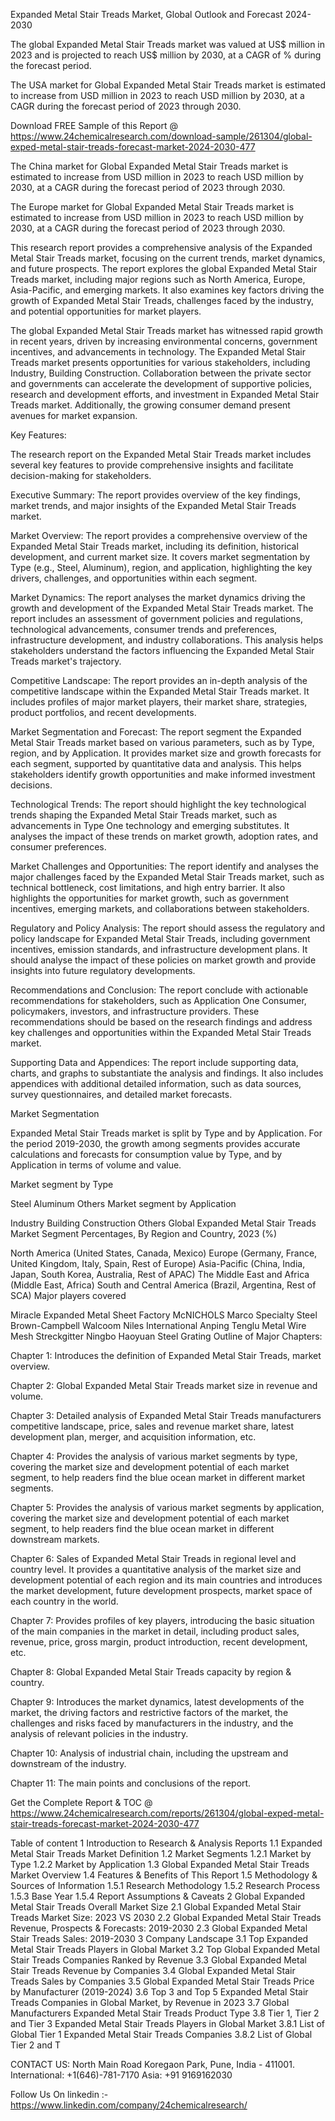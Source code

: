 Expanded Metal Stair Treads Market, Global Outlook and Forecast 2024-2030

The global Expanded Metal Stair Treads market was valued at US$ million in 2023 and is projected to reach US$ million by 2030, at a CAGR of % during the forecast period.

The USA market for Global Expanded Metal Stair Treads market is estimated to increase from USD million in 2023 to reach USD million by 2030, at a CAGR during the forecast period of 2023 through 2030.

Download FREE Sample of this Report @ https://www.24chemicalresearch.com/download-sample/261304/global-exped-metal-stair-treads-forecast-market-2024-2030-477

The China market for Global Expanded Metal Stair Treads market is estimated to increase from USD million in 2023 to reach USD million by 2030, at a CAGR during the forecast period of 2023 through 2030.

The Europe market for Global Expanded Metal Stair Treads market is estimated to increase from USD million in 2023 to reach USD million by 2030, at a CAGR during the forecast period of 2023 through 2030.

This research report provides a comprehensive analysis of the Expanded Metal Stair Treads market, focusing on the current trends, market dynamics, and future prospects. The report explores the global Expanded Metal Stair Treads market, including major regions such as North America, Europe, Asia-Pacific, and emerging markets. It also examines key factors driving the growth of Expanded Metal Stair Treads, challenges faced by the industry, and potential opportunities for market players.

The global Expanded Metal Stair Treads market has witnessed rapid growth in recent years, driven by increasing environmental concerns, government incentives, and advancements in technology. The Expanded Metal Stair Treads market presents opportunities for various stakeholders, including Industry, Building Construction. Collaboration between the private sector and governments can accelerate the development of supportive policies, research and development efforts, and investment in Expanded Metal Stair Treads market. Additionally, the growing consumer demand present avenues for market expansion.

Key Features:

The research report on the Expanded Metal Stair Treads market includes several key features to provide comprehensive insights and facilitate decision-making for stakeholders.

Executive Summary: The report provides overview of the key findings, market trends, and major insights of the Expanded Metal Stair Treads market.

Market Overview: The report provides a comprehensive overview of the Expanded Metal Stair Treads market, including its definition, historical development, and current market size. It covers market segmentation by Type (e.g., Steel, Aluminum), region, and application, highlighting the key drivers, challenges, and opportunities within each segment.

Market Dynamics: The report analyses the market dynamics driving the growth and development of the Expanded Metal Stair Treads market. The report includes an assessment of government policies and regulations, technological advancements, consumer trends and preferences, infrastructure development, and industry collaborations. This analysis helps stakeholders understand the factors influencing the Expanded Metal Stair Treads market's trajectory.

Competitive Landscape: The report provides an in-depth analysis of the competitive landscape within the Expanded Metal Stair Treads market. It includes profiles of major market players, their market share, strategies, product portfolios, and recent developments.

Market Segmentation and Forecast: The report segment the Expanded Metal Stair Treads market based on various parameters, such as by Type, region, and by Application. It provides market size and growth forecasts for each segment, supported by quantitative data and analysis. This helps stakeholders identify growth opportunities and make informed investment decisions.

Technological Trends: The report should highlight the key technological trends shaping the Expanded Metal Stair Treads market, such as advancements in Type One technology and emerging substitutes. It analyses the impact of these trends on market growth, adoption rates, and consumer preferences.

Market Challenges and Opportunities: The report identify and analyses the major challenges faced by the Expanded Metal Stair Treads market, such as technical bottleneck, cost limitations, and high entry barrier. It also highlights the opportunities for market growth, such as government incentives, emerging markets, and collaborations between stakeholders.

Regulatory and Policy Analysis: The report should assess the regulatory and policy landscape for Expanded Metal Stair Treads, including government incentives, emission standards, and infrastructure development plans. It should analyse the impact of these policies on market growth and provide insights into future regulatory developments.

Recommendations and Conclusion: The report conclude with actionable recommendations for stakeholders, such as Application One Consumer, policymakers, investors, and infrastructure providers. These recommendations should be based on the research findings and address key challenges and opportunities within the Expanded Metal Stair Treads market.

Supporting Data and Appendices: The report include supporting data, charts, and graphs to substantiate the analysis and findings. It also includes appendices with additional detailed information, such as data sources, survey questionnaires, and detailed market forecasts.

Market Segmentation

Expanded Metal Stair Treads market is split by Type and by Application. For the period 2019-2030, the growth among segments provides accurate calculations and forecasts for consumption value by Type, and by Application in terms of volume and value.

Market segment by Type

Steel
Aluminum
Others
Market segment by Application

Industry
Building Construction
Others
Global Expanded Metal Stair Treads Market Segment Percentages, By Region and Country, 2023 (%)

North America (United States, Canada, Mexico)
Europe (Germany, France, United Kingdom, Italy, Spain, Rest of Europe)
Asia-Pacific (China, India, Japan, South Korea, Australia, Rest of APAC)
The Middle East and Africa (Middle East, Africa)
South and Central America (Brazil, Argentina, Rest of SCA)
Major players covered

Miracle Expanded Metal Sheet Factory
McNICHOLS
Marco Specialty Steel
Brown-Campbell
Walcoom
Niles International
Anping Tenglu Metal Wire Mesh
Streckgitter
Ningbo Haoyuan Steel Grating
Outline of Major Chapters:

Chapter 1: Introduces the definition of Expanded Metal Stair Treads, market overview.

Chapter 2: Global Expanded Metal Stair Treads market size in revenue and volume.

Chapter 3: Detailed analysis of Expanded Metal Stair Treads manufacturers competitive landscape, price, sales and revenue market share, latest development plan, merger, and acquisition information, etc.

Chapter 4: Provides the analysis of various market segments by type, covering the market size and development potential of each market segment, to help readers find the blue ocean market in different market segments.

Chapter 5: Provides the analysis of various market segments by application, covering the market size and development potential of each market segment, to help readers find the blue ocean market in different downstream markets.

Chapter 6: Sales of Expanded Metal Stair Treads in regional level and country level. It provides a quantitative analysis of the market size and development potential of each region and its main countries and introduces the market development, future development prospects, market space of each country in the world.

Chapter 7: Provides profiles of key players, introducing the basic situation of the main companies in the market in detail, including product sales, revenue, price, gross margin, product introduction, recent development, etc.

Chapter 8: Global Expanded Metal Stair Treads capacity by region & country.

Chapter 9: Introduces the market dynamics, latest developments of the market, the driving factors and restrictive factors of the market, the challenges and risks faced by manufacturers in the industry, and the analysis of relevant policies in the industry.

Chapter 10: Analysis of industrial chain, including the upstream and downstream of the industry.

Chapter 11: The main points and conclusions of the report.

Get the Complete Report & TOC @ https://www.24chemicalresearch.com/reports/261304/global-exped-metal-stair-treads-forecast-market-2024-2030-477

Table of content
1 Introduction to Research & Analysis Reports
1.1 Expanded Metal Stair Treads Market Definition
1.2 Market Segments
1.2.1 Market by Type
1.2.2 Market by Application
1.3 Global Expanded Metal Stair Treads Market Overview
1.4 Features & Benefits of This Report
1.5 Methodology & Sources of Information
1.5.1 Research Methodology
1.5.2 Research Process
1.5.3 Base Year
1.5.4 Report Assumptions & Caveats
2 Global Expanded Metal Stair Treads Overall Market Size
2.1 Global Expanded Metal Stair Treads Market Size: 2023 VS 2030
2.2 Global Expanded Metal Stair Treads Revenue, Prospects & Forecasts: 2019-2030
2.3 Global Expanded Metal Stair Treads Sales: 2019-2030
3 Company Landscape
3.1 Top Expanded Metal Stair Treads Players in Global Market
3.2 Top Global Expanded Metal Stair Treads Companies Ranked by Revenue
3.3 Global Expanded Metal Stair Treads Revenue by Companies
3.4 Global Expanded Metal Stair Treads Sales by Companies
3.5 Global Expanded Metal Stair Treads Price by Manufacturer (2019-2024)
3.6 Top 3 and Top 5 Expanded Metal Stair Treads Companies in Global Market, by Revenue in 2023
3.7 Global Manufacturers Expanded Metal Stair Treads Product Type
3.8 Tier 1, Tier 2 and Tier 3 Expanded Metal Stair Treads Players in Global Market
3.8.1 List of Global Tier 1 Expanded Metal Stair Treads Companies
3.8.2 List of Global Tier 2 and T

CONTACT US:
North Main Road Koregaon Park, Pune, India - 411001.
International: +1(646)-781-7170
Asia: +91 9169162030

Follow Us On linkedin :- https://www.linkedin.com/company/24chemicalresearch/

